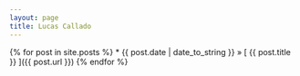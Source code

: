 ```yaml
---
layout: page
title: Lucas Callado
---
```


  {% for post in site.posts %}
    * {{ post.date | date_to_string }} &raquo; [ {{ post.title }} ]({{ post.url }})
  {% endfor %}

